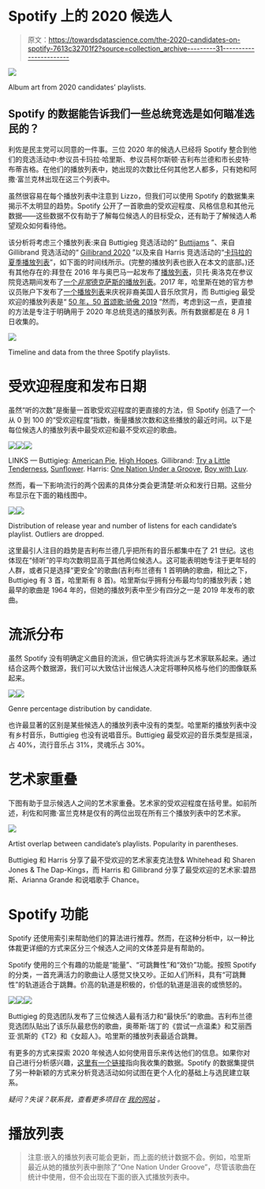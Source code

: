 # Spotify 上的 2020 候选人

> 原文：<https://towardsdatascience.com/the-2020-candidates-on-spotify-7613c32701f2?source=collection_archive---------31----------------------->

![](img/e1c95b463fd2d4ecb5839932274afcfa.png)

Album art from 2020 candidates’ playlists.

## Spotify 的数据能告诉我们一些总统竞选是如何瞄准选民的？

利佐是民主党可以同意的一件事。三位 2020 年的候选人已经将 Spotify 整合到他们的竞选活动中:参议员卡玛拉·哈里斯、参议员柯尔斯顿·吉利布兰德和市长皮特·布蒂吉格。在他们的播放列表中，她出现的次数比任何其他艺人都多，只有她和阿撒·富兰克林出现在这三个列表中。

虽然很容易在每个播放列表中注意到 Lizzo，但我们可以使用 Spotify 的数据集来揭示不太明显的趋势。Spotify 公开了一首歌曲的受欢迎程度、风格信息和其他元数据——这些数据不仅有助于了解每位候选人的目标受众，还有助于了解候选人希望观众如何看待他。

该分析将考虑三个播放列表:来自 Buttigieg 竞选活动的“ [Buttijams](https://open.spotify.com/playlist/7yLXMBD3bSClJSVfLxFUQm?si=MlVsyMORRlu6s3GWMn6zyQ) ”、来自 Gillibrand 竞选活动的“ [Gillibrand 2020](https://open.spotify.com/playlist/79xcUMTjOly2Ezfv456zWr?si=Bcf3SqZaQBKD-yW9XF5dQw) ”以及来自 Harris 竞选活动的“[卡玛拉的夏季播放列表](https://open.spotify.com/playlist/5LBdQplc4UcClnFcIYxzCc?si=PMFz4neeS6ajgUo-pmQwyw)”，如下面的时间线所示。(完整的播放列表也嵌入在本文的底部。)还有其他存在的:拜登在 2016 年与奥巴马一起发布了[播放列表](https://open.spotify.com/playlist/54LGzREuEH42YvkyIBX30A?si=6FTw_yUPRVSO82e5dtCZCQ)，贝托·奥洛克在参议院竞选期间发布了[一个*非常*德克萨斯的播放列表](https://open.spotify.com/playlist/2jKnc676XmbmgcYiRTnZa6?si=Nl1381CRTrOoDvCvlDXnfw)。2017 年，哈里斯在她的官方参议员账户下发布了[一个播放列表](https://open.spotify.com/playlist/447DQxPqltGdQq5WqhzIZ5?si=QCl8bPAlR5WipCMEmoReIg)来庆祝非裔美国人音乐欣赏月，而 Buttigieg 最受欢迎的播放列表是“ [50 年，50 首颂歌:骄傲 2019](https://open.spotify.com/playlist/7rOk2un4emf4INl4AIiUUY?si=JbMuBFAfTfCw9aYHoWJU2A) ”然而，考虑到这一点，更直接的方法是专注于明确用于 2020 年总统竞选的播放列表。所有数据都是在 8 月 1 日收集的。

![](img/3b440f40ead1ed4767cfa380351473d2.png)

Timeline and data from the three Spotify playlists.

# 受欢迎程度和发布日期

虽然“听的次数”是衡量一首歌受欢迎程度的更直接的方法，但 Spotify 创造了一个从 0 到 100 的“受欢迎程度”指数，衡量播放次数和这些播放的最近时间。以下是每位候选人的播放列表中最受欢迎和最不受欢迎的歌曲。

![](img/492f4ae2a510927a4a3017ee72c66206.png)![](img/519dd79206d8fa008eed083c78d45587.png)![](img/4828a73e460d1850dafaa4a2ccd7bec1.png)

LINKS — Buttigieg: [American Pie](https://open.spotify.com/track/3cMcGWGErlrAvTJD5ZEiyU?si=-GuM43O5QR6MUesAYZnLcg), [High Hopes](https://open.spotify.com/track/1rqqCSm0Qe4I9rUvWncaom?si=b4bYsFAGRbe5I8z-8x19BQ). Gillibrand: [Try a Little Tenderness](https://open.spotify.com/track/2zatXLEiD7hOJYe0ol6xCP?si=vSKMnovtSrSjmZcKFPcYIw), [Sunflower](https://open.spotify.com/track/3KkXRkHbMCARz0aVfEt68P?si=uhYFxKooRl6PpL9ikbI6bg). Harris: [One Nation Under a Groove](https://open.spotify.com/track/2nqpN3cSmL0tTlJ724fE2a?si=gramcXLPROOEnT4ICyeU0A), [Boy with Luv](https://open.spotify.com/track/5KawlOMHjWeUjQtnuRs22c?si=6WNAPlbfTC6j2OVR-9dQ3Q).

然而，看一下影响流行的两个因素的具体分类会更清楚:听众和发行日期。这些分布显示在下面的箱线图中。

![](img/ee0e15ee3ce814eabb816490773e7144.png)![](img/a7d780bece7f10c6251481ca9d728456.png)

Distribution of release year and number of listens for each candidate’s playlist. Outliers are dropped.

这里最引人注目的趋势是吉利布兰德几乎把所有的音乐都集中在了 21 世纪。这也体现在“倾听”的平均次数明显高于其他两位候选人。这可能表明她专注于更年轻的人群，或者只是选择“更安全”的歌曲(吉利布兰德有 1 首明确的歌曲，相比之下，Buttigieg 有 3 首，哈里斯有 8 首)。哈里斯似乎拥有分布最均匀的播放列表；她最早的歌曲是 1964 年的，但她的播放列表中至少有四分之一是 2019 年发布的歌曲。

# 流派分布

虽然 Spotify 没有明确定义曲目的流派，但它确实将流派与艺术家联系起来。通过结合这两个数据源，我们可以大致估计出候选人决定将哪种风格与他们的图像联系起来。

![](img/4147996c9ec6b3bc56af7390854c8c32.png)![](img/a38e41df7f9c298a8a5b4c0547af29d7.png)

Genre percentage distribution by candidate.

也许最显著的区别是某些候选人的播放列表中没有的类型。哈里斯的播放列表中没有乡村音乐，Buttigieg 也没有说唱音乐。Buttigieg 最受欢迎的音乐类型是摇滚，占 40%，流行音乐占 31%，灵魂乐占 30%。

# 艺术家重叠

下图有助于显示候选人之间的艺术家重叠。艺术家的受欢迎程度在括号里。如前所述，利佐和阿撒·富兰克林是仅有的两位出现在所有三个播放列表中的艺术家。

![](img/2dbdc630412b4bd7d0aa94e6279bb63a.png)

Artist overlap between candidate’s playlists. Popularity in parentheses.

Buttigieg 和 Harris 分享了最不受欢迎的艺术家麦克法登& Whitehead 和 Sharen Jones & The Dap-Kings，而 Harris 和 Gillibrand 分享了最受欢迎的艺术家:碧昂斯、Arianna Grande 和说唱歌手 Chance。

# Spotify 功能

Spotify 还使用索引来帮助他们的算法进行推荐。然而，在这种分析中，以一种比体裁更详细的方式来区分三个候选人之间的文体差异是有帮助的。

Spotify 使用的三个有趣的功能是“能量”、“可跳舞性”和“效价”功能。按照 Spotify 的分类，一首充满活力的歌曲让人感觉又快又吵。正如人们所料，具有“可跳舞性”的轨道适合于跳舞。价高的轨道是积极的，价低的轨道是沮丧的或愤怒的。

![](img/8a0344f3fd7e88da35bab7baeba8b40b.png)![](img/258cf516981b552a478eec7467b55244.png)![](img/a6209b7e11895912d4df27cbe6c8a6cc.png)

Buttigieg 的竞选团队发布了三位候选人最有活力和“最快乐”的歌曲。吉利布兰德竞选团队贴出了该乐队最悲伤的歌曲，奥蒂斯·瑞丁的《尝试一点温柔》和艾丽西亚·凯斯的《T2》和《女超人》。哈里斯的播放列表最适合跳舞。

有更多的方式来探索 2020 年候选人如何使用音乐来传达他们的信息。如果你对自己进行分析感兴趣，[这里有一个链接](https://github.com/kmcelwee/2020-spotify)指向我收集的数据。Spotify 的数据集提供了另一种新颖的方式来分析竞选活动如何试图在更个人化的基础上与选民建立联系。

*疑问？失误？联系我，查看更多项目在* [*我的网站*](http://www.kmcelwee.com) *。*

# 播放列表

> 注意:嵌入的播放列表可能会更新，而上面的统计数据不会。例如，哈里斯最近从她的播放列表中删除了“One Nation Under Groove”，尽管该歌曲在统计中使用，但不会出现在下面的嵌入式播放列表中。